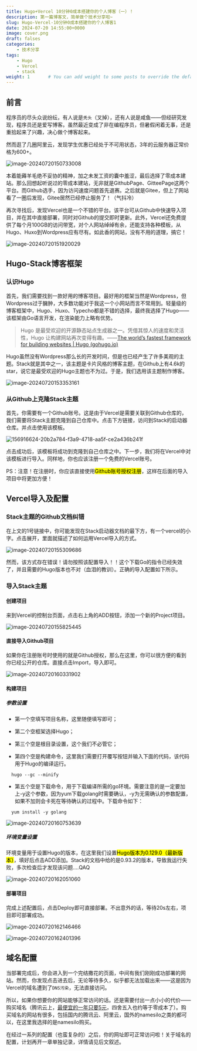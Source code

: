 ```yaml
---
title: Hugo+Vercel 10分钟0成本搭建你的个人博客（一）！
description: 第一篇博客文，简单做个技术分享啦~
slug: Hugo-Vercel-10分钟0成本搭建你的个人博客1
date: 2024-07-20 14:55:00+0000
image: cover.png
draft: falses
categories:
    - 技术分享
tags:
    - Hugo
	- Vercel
	- stack
weight: 1       # You can add weight to some posts to override the default sorting (date descending)  
---
```


## 前言

程序员的尽头众说纷纭，有人说是`秃头`（叉掉），还有人说是咸鱼——但经研究发现，程序员还是爱写博客。虽然最近变成了非在编程序员，但暑假闲着无事，还是重拾起来了兴趣，决心做个博客起来。

然而逛了几圈阿里云，发现学生优惠已经处于不可用状态，3年的云服务器正常价格为600+。

![image-20240720150733008](image-20240720150733008.png)

本着能薅羊毛绝不妥协的精神，加之未发工资的囊中羞涩，最后选择了零成本建站。那么回想起听说过的零成本建站，无非就是GithubPage、GitteePage这两个平台。而Github选手，因为访问速度问题首先退赛。之后就是Gitee，但上了网站看了一圈后发现，Gitee居然已经停止服务了！（气抖冷）

再次寻找后，发现Vercel也是一个不错的平台。该平台可从Github中快速导入项目，并在其中直接部署，同时对Github的提交即时更新。此外，Vercel还免费提供了每个月100GB的访问带宽，对个人网站绰绰有余，还能支持各种模板，从Hugo、Huxo到Wordpress应有尽有。如此香的网站，没有不用的道理，搞它！

![image-20240720151920029](image-20240720151920029.png)

## Hugo-Stack博客框架

### 认识Hugo

首先，我们需要找到一款好用的博客项目。最好用的框架当然是Wordpress，但Wordpress过于臃肿，大多数功能对于我这一个小网站而言不常用到。轻量级的博客框架中，Hugo、Huxo、Typecho都是不错的选择，最终我选择了Hugo——该框架由Go语言开发，在渲染能力上略有优势。

> Hugo 是最受欢迎的开源静态站点生成器之一。凭借其惊人的速度和灵活性，Hugo 让构建网站再次变得有趣。——[The world’s fastest framework for building websites | Hugo (gohugo.io)](https://gohugo.io/)

Hugo虽然没有Wordpress那么长的开发时间，但是也已经产生了许多美观的主题。Stack就是其中之一，该主题是卡片风格的博客主题，在Github上有4.6k的star，说它是最受欢迎的Hugo主题也不为过。于是，我们选用该主题制作博客。

![image-20240720153353161](image-20240720153353161.png)

### 从Github上克隆Stack主题

首先，你需要有一个Github账号。这是由于Vercel是需要关联到Github仓库的，我们需要将Stack主题克隆到自己仓库中。点击下方链接，访问到Stack的启动器仓库。并点击使用该模板。

![156916624-20b2a784-f3a9-4718-aa5f-ce2a436b241f](156916624-20b2a784-f3a9-4718-aa5f-ce2a436b241f.png)

[1]: https://github.com/CaiJimmy/hugo-theme-stack-starter	"Stack主题启动器"

点击成功后，该模板将成功到克隆到自己仓库之中。下一步，我们将在Vercel中对该模板进行导入。同样地，你也应该注册一个免费的Vercel账号。

PS：注意！在注册时，你应该直接使用<mark>Github账号授权注册</mark>，这样在后面的导入项目中将更加方便！

## Vercel导入及配置

### Stack主题的Github文档纠错

在上文的1号链接中，你可能发现在Stack启动器文档的最下方，有一个vercel的小字。点击展开，里面就描述了如何运用Vercel导入的方式。

![image-20240720155309686](image-20240720155309686.png)

然而，该方式存在错误！请勿按照该配置导入！！这个下载Go的指令已经失效了，并且需要的Hugo版本也不对（血泪的教训）。正确的导入配置如下所示。

### 导入Stack主题

#### 创建项目

来到Vercel的控制台页面，点击右上角的ADD按钮，添加一个新的Project项目。

![image-20240720155825445](image-20240720155825445.png)

#### 直接导入Github项目

如果你在注册账号时使用的就是Github授权，那么在这里，你可以很方便的看到你已经公开的仓库。直接点击Import，导入即可。

![image-20240720160331902](image-20240720160331902.png)

#### 构建项目

##### 参数设置

- 第一个空填写项目名称，这里随便填写即可；

- 第二个空框架选择Hugo；

- 第三个空是根目录设置，这个我们不必管它；

- 第四个空是构建命令，这里我们需要打开覆写按钮并输入下面的代码，该代码用于Hugo的编译运行。

```
  hugo --gc --minify 
```

- 第五个空是下载命令，用于下载编译所需的go环境。需要注意的是一定要加上-y这个参数，因为yum下载golang时需要确认，-y为无需确认的参数配置，如果不加则会卡死在等待确认的过程中。下载命令如下：

```
  yum install -y golang
```

![image-20240720160753639](image-20240720160753639.png)

##### 环境变量设置

环境变量用于设置Hugo的版本，在这里我们设置<mark>Hugo版本为0.129.0（最新版本）</mark>，填好后点击ADD添加。Stack的文档中给的是0.93.2的版本，导致我运行失败，多次检查后才发现该问题....QAQ

![image-20240720162051060](image-20240720162051060.png)

#### 部署项目

完成上述配置后，点击Deploy即可直接部署。不出意外的话，等待20s左右，项目即可部署成功。

![image-20240720162146466](image-20240720162146466.png)

![image-20240720162401396](image-20240720162401396.png)

## 域名配置

当部署完成后，你会进入到一个完结撒花的页面，中间有我们刚刚成功部署的网站。然而，你发现点击进去后，无论等待多久，似乎都无法加载出来——这是因为Vercel的域名遭到了`DNS污染`，无法直接访问。

所以，如果你想要你的网站能够正常访问的话。还是需要付出一点小小的代价——购买域名（腾讯云上，<u>最便宜的一年只要5元</u>，四舍五入也约等于零成本了）。购买域名的网站有很多，包括国内的腾讯云、阿里云，国外的namesilo之类的都可以，在这里我选择的是namesilo购买。

[2]: https://www.namesilo.com/	"namesilo域名购买网站"

在经过一系列的配置（也蛮复杂的）之后，你的网址即可正常访问啦！关于域名的配置，计划再开一章单独记录，详情请见后文叙述。
